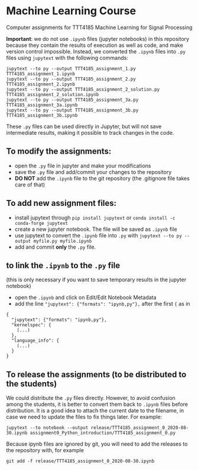 # Machine Learning Course
Computer assignments for TTT4185 Machine Learning for Signal Processing

**Important**: we do not use `.ipynb` files (jupyter notebooks) in this repository because they contain the results of execution as well as code, and make version control impossible. Instead, we converted the `.ipynb` files into `.py` files using `jupytext` with the following commands:
```
jupytext --to py --output TTT4185_assignment_1.py TTT4185_assignment_1.ipynb
jupytext --to py --output TTT4185_assignment_2.py TTT4185_assignment_2.ipynb
jupytext --to py --output TTT4185_assignment_2_solution.py TTT4185_assignment_2_solution.ipynb
jupytext --to py --output TTT4185_assignment_3a.py TTT4185_assignment_3a.ipynb
jupytext --to py --output TTT4185_assignment_3b.py TTT4185_assignment_3b.ipynb
```
These `.py` files can be used directly in Jupyter, but will not save intermediate results, making it possible to track changes in the code.

## To modify the assignments:
* open the `.py` file in jupyter and make your modifications
* save the `.py` file and add/commit your changes to the repository
* **DO NOT** add the `.ipynb` file to the git repository (the .gitignore file takes care of that)

## To add new assignment files:
* install jupytext through `pip install jupytext` or `conda install -c conda-forge jupytext`
* create a new jupyter notebook. The file will be saved as `.ipynb` file
* use jupytext to convert the `.ipynb` file into `.py` with `jupytext --to py --output myfile.py myfile.ipynb`
* add and commit **only** the `.py` file.

## to link the `.ipynb` to the `.py` file
(this is only necessary if you want to save temporary results in the jupyter notebook)
* open the `.ipynb` and click on Edit/Edit Notebook Metadata
* add the line `"jupytext": {"formats": "ipynb,py"},` after the first `{` as in
```
{
  "jupytext": {"formats": "ipynb,py"},
  "kernelspec": {
    (...)
  },
  "language_info": {
    (...)
  }
}
```

## To release the assignments (to be distributed to the students)
We could distribute the `.py` files directly. However, to avoid confusion among the students, it is better to convert them back to `.ipynb` files before distribution. It is a good idea to attach the current date to the filename, in case we need to update the files to fix things later. For example:
```
jupytext --to notebook --output release/TTT4185_assignment_0_2020-08-30.ipynb assignment0_Python_introduction/TTT4185_assignment_0.py 
```
Because ipynb files are ignored by git, you will need to add the releases to the repository with, for example
```
git add -f release/TTT4185_assignment_0_2020-08-30.ipynb
```

